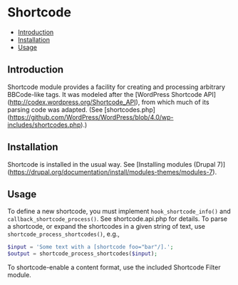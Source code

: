 # Shortcode

- [Introduction](#introduction)
- [Installation](#installation)
- [Usage](#usage)

## Introduction

Shortcode module provides a facility for creating and processing arbitrary
BBCode-like tags. It was modeled after the [WordPress Shortcode API]
(http://codex.wordpress.org/Shortcode_API), from which much of its parsing code
was adapted. (See [shortcodes.php]
(https://github.com/WordPress/WordPress/blob/4.0/wp-includes/shortcodes.php).)

## Installation

Shortcode is installed in the usual way. See [Installing modules (Drupal 7)]
(https://drupal.org/documentation/install/modules-themes/modules-7).

## Usage

To define a new shortcode, you must implement `hook_shortcode_info()` and
`callback_shortcode_process()`. See shortcode.api.php for details. To
parse a shortcode, or expand the shortcodes in a given string of text, use
`shortcode_process_shortcodes()`, e.g.,

```php
$input = 'Some text with a [shortcode foo="bar"/].';
$output = shortcode_process_shortcodes($input);
```

To shortcode-enable a content format, use the included Shortcode Filter module.
